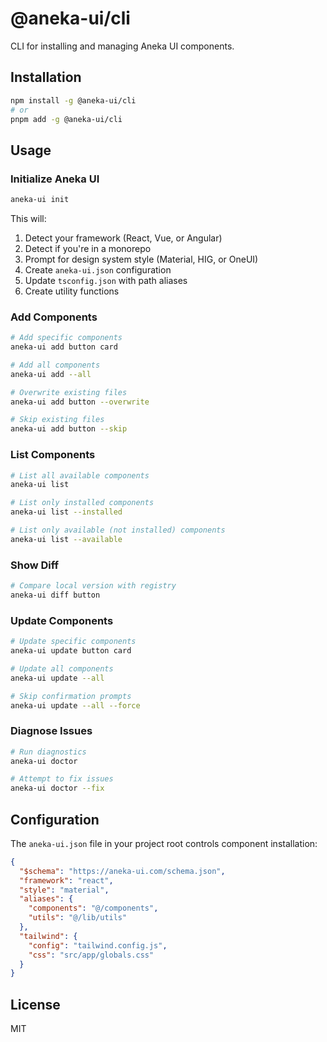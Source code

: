 # @aneka-ui/cli

CLI for installing and managing Aneka UI components.

## Installation

```bash
npm install -g @aneka-ui/cli
# or
pnpm add -g @aneka-ui/cli
```

## Usage

### Initialize Aneka UI

```bash
aneka-ui init
```

This will:

1. Detect your framework (React, Vue, or Angular)
2. Detect if you're in a monorepo
3. Prompt for design system style (Material, HIG, or OneUI)
4. Create `aneka-ui.json` configuration
5. Update `tsconfig.json` with path aliases
6. Create utility functions

### Add Components

```bash
# Add specific components
aneka-ui add button card

# Add all components
aneka-ui add --all

# Overwrite existing files
aneka-ui add button --overwrite

# Skip existing files
aneka-ui add button --skip
```

### List Components

```bash
# List all available components
aneka-ui list

# List only installed components
aneka-ui list --installed

# List only available (not installed) components
aneka-ui list --available
```

### Show Diff

```bash
# Compare local version with registry
aneka-ui diff button
```

### Update Components

```bash
# Update specific components
aneka-ui update button card

# Update all components
aneka-ui update --all

# Skip confirmation prompts
aneka-ui update --all --force
```

### Diagnose Issues

```bash
# Run diagnostics
aneka-ui doctor

# Attempt to fix issues
aneka-ui doctor --fix
```

## Configuration

The `aneka-ui.json` file in your project root controls component installation:

```json
{
  "$schema": "https://aneka-ui.com/schema.json",
  "framework": "react",
  "style": "material",
  "aliases": {
    "components": "@/components",
    "utils": "@/lib/utils"
  },
  "tailwind": {
    "config": "tailwind.config.js",
    "css": "src/app/globals.css"
  }
}
```

## License

MIT
